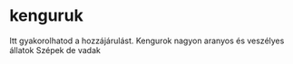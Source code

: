 # kenguruk
Itt gyakorolhatod a hozzájárulást. 
Kengurok nagyon aranyos és veszélyes állatok
Szépek de vadak
